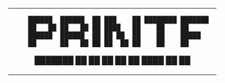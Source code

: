 <table>
  <tr>
    <td align="center" valign="middle">

        ██████  ██████  ██ ███    ██ ████████ ███████ 
        ██   ██ ██   ██ ██ ████   ██    ██    ██      
        ██████  ██████  ██ ██ ██  ██    ██    █████   
        ██      ██   ██ ██ ██  ██ ██    ██    ██      
███████ ██      ██   ██ ██ ██   ████    ██    ██      
	</td>
  </tr>
</table>
                                                      
